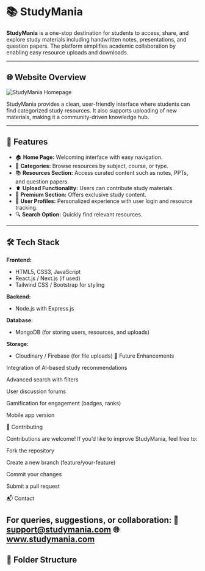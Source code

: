 # 📚 StudyMania

**StudyMania** is a one-stop destination for students to access, share, and explore study materials including handwritten notes, presentations, and question papers. The platform simplifies academic collaboration by enabling easy resource uploads and downloads.

---

## 🌐 Website Overview

![StudyMania Homepage](https://github.com/your-username/your-repo-name/blob/main/preview.png)

StudyMania provides a clean, user-friendly interface where students can find categorized study resources. It also supports uploading of new materials, making it a community-driven knowledge hub.

---

## 🚀 Features

- 🏠 **Home Page:** Welcoming interface with easy navigation.
- 📂 **Categories:** Browse resources by subject, course, or type.
- 📚 **Resources Section:** Access curated content such as notes, PPTs, and question papers.
- ⬆️ **Upload Functionality:** Users can contribute study materials.
- 💎 **Premium Section:** Offers exclusive study content.
- 👤 **User Profiles:** Personalized experience with user login and resource tracking.
- 🔍 **Search Option:** Quickly find relevant resources.

---

## 🛠️ Tech Stack

**Frontend:**  
- HTML5, CSS3, JavaScript  
- React.js / Next.js (if used)  
- Tailwind CSS / Bootstrap for styling  

**Backend:**  
- Node.js with Express.js  

**Database:**  
- MongoDB (for storing users, resources, and uploads)  

**Storage:**  
- Cloudinary / Firebase (for file uploads)
🌈 Future Enhancements

Integration of AI-based study recommendations

Advanced search with filters

User discussion forums

Gamification for engagement (badges, ranks)

Mobile app version

🤝 Contributing

Contributions are welcome!
If you’d like to improve StudyMania, feel free to:

Fork the repository

Create a new branch (feature/your-feature)

Commit your changes

Submit a pull request

📬 Contact

For queries, suggestions, or collaboration:
📧 support@studymania.com
🌐 www.studymania.com
---

## 📁 Folder Structure

